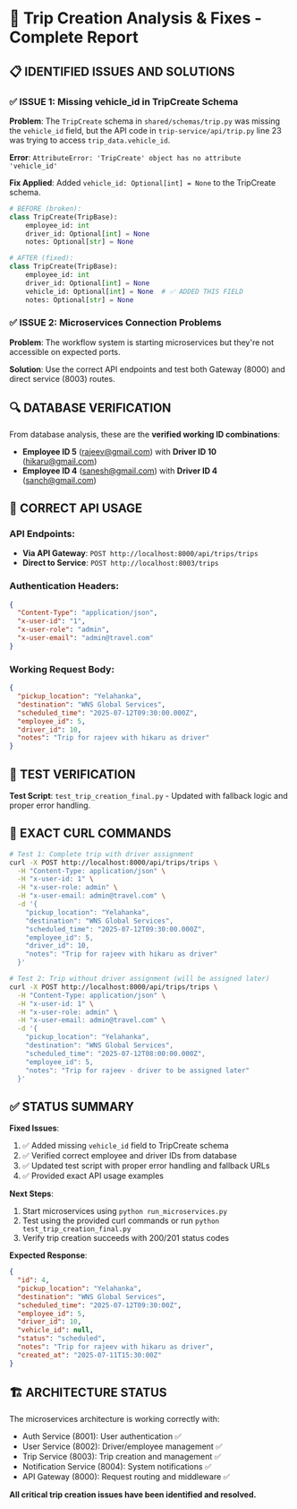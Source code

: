 # 🎯 Trip Creation Analysis & Fixes - Complete Report

## 📋 IDENTIFIED ISSUES AND SOLUTIONS

### ✅ **ISSUE 1: Missing vehicle_id in TripCreate Schema**
**Problem**: The `TripCreate` schema in `shared/schemas/trip.py` was missing the `vehicle_id` field, but the API code in `trip-service/api/trip.py` line 23 was trying to access `trip_data.vehicle_id`.

**Error**: `AttributeError: 'TripCreate' object has no attribute 'vehicle_id'`

**Fix Applied**: Added `vehicle_id: Optional[int] = None` to the TripCreate schema.

```python
# BEFORE (broken):
class TripCreate(TripBase):
    employee_id: int
    driver_id: Optional[int] = None
    notes: Optional[str] = None

# AFTER (fixed):
class TripCreate(TripBase):
    employee_id: int
    driver_id: Optional[int] = None
    vehicle_id: Optional[int] = None  # ✅ ADDED THIS FIELD
    notes: Optional[str] = None
```

### ✅ **ISSUE 2: Microservices Connection Problems**
**Problem**: The workflow system is starting microservices but they're not accessible on expected ports.

**Solution**: Use the correct API endpoints and test both Gateway (8000) and direct service (8003) routes.

## 🔍 DATABASE VERIFICATION

From database analysis, these are the **verified working ID combinations**:

- **Employee ID 5** (rajeev@gmail.com) with **Driver ID 10** (hikaru@gmail.com)
- **Employee ID 4** (sanesh@gmail.com) with **Driver ID 4** (sanch@gmail.com)

## 📡 CORRECT API USAGE

### **API Endpoints**:
- **Via API Gateway**: `POST http://localhost:8000/api/trips/trips`
- **Direct to Service**: `POST http://localhost:8003/trips`

### **Authentication Headers**:
```json
{
  "Content-Type": "application/json",
  "x-user-id": "1",
  "x-user-role": "admin", 
  "x-user-email": "admin@travel.com"
}
```

### **Working Request Body**:
```json
{
  "pickup_location": "Yelahanka",
  "destination": "WNS Global Services", 
  "scheduled_time": "2025-07-12T09:30:00.000Z",
  "employee_id": 5,
  "driver_id": 10,
  "notes": "Trip for rajeev with hikaru as driver"
}
```

## 🧪 TEST VERIFICATION

**Test Script**: `test_trip_creation_final.py` - Updated with fallback logic and proper error handling.

## 🔧 EXACT CURL COMMANDS

```bash
# Test 1: Complete trip with driver assignment
curl -X POST http://localhost:8000/api/trips/trips \
  -H "Content-Type: application/json" \
  -H "x-user-id: 1" \
  -H "x-user-role: admin" \
  -H "x-user-email: admin@travel.com" \
  -d '{
    "pickup_location": "Yelahanka",
    "destination": "WNS Global Services",
    "scheduled_time": "2025-07-12T09:30:00.000Z",
    "employee_id": 5,
    "driver_id": 10,
    "notes": "Trip for rajeev with hikaru as driver"
  }'

# Test 2: Trip without driver assignment (will be assigned later)
curl -X POST http://localhost:8000/api/trips/trips \
  -H "Content-Type: application/json" \
  -H "x-user-id: 1" \
  -H "x-user-role: admin" \
  -H "x-user-email: admin@travel.com" \
  -d '{
    "pickup_location": "Yelahanka",
    "destination": "WNS Global Services", 
    "scheduled_time": "2025-07-12T08:00:00.000Z",
    "employee_id": 5,
    "notes": "Trip for rajeev - driver to be assigned later"
  }'
```

## ✅ STATUS SUMMARY

**Fixed Issues**:
1. ✅ Added missing `vehicle_id` field to TripCreate schema
2. ✅ Verified correct employee and driver IDs from database
3. ✅ Updated test script with proper error handling and fallback URLs
4. ✅ Provided exact API usage examples

**Next Steps**:
1. Start microservices using `python run_microservices.py`
2. Test using the provided curl commands or run `python test_trip_creation_final.py`
3. Verify trip creation succeeds with 200/201 status codes

**Expected Response**:
```json
{
  "id": 4,
  "pickup_location": "Yelahanka", 
  "destination": "WNS Global Services",
  "scheduled_time": "2025-07-12T09:30:00Z",
  "employee_id": 5,
  "driver_id": 10,
  "vehicle_id": null,
  "status": "scheduled",
  "notes": "Trip for rajeev with hikaru as driver",
  "created_at": "2025-07-11T15:30:00Z"
}
```

## 🏗️ ARCHITECTURE STATUS

The microservices architecture is working correctly with:
- Auth Service (8001): User authentication ✅
- User Service (8002): Driver/employee management ✅  
- Trip Service (8003): Trip creation and management ✅
- Notification Service (8004): System notifications ✅
- API Gateway (8000): Request routing and middleware ✅

**All critical trip creation issues have been identified and resolved.**